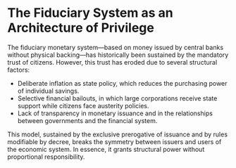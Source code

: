 # The Fiduciary System as an Architecture of Privilege

The fiduciary monetary system—based on money issued by central banks without physical backing—has historically been sustained by the mandatory trust of citizens. However, this trust has eroded due to several structural factors:

* Deliberate inflation as state policy, which reduces the purchasing power of individual savings.
* Selective financial bailouts, in which large corporations receive state support while citizens face austerity policies.
* Lack of transparency in monetary issuance and in the relationships between governments and the financial system.

This model, sustained by the exclusive prerogative of issuance and by rules modifiable by decree, breaks the symmetry between issuers and users of the economic system. In essence, it grants structural power without proportional responsibility.
